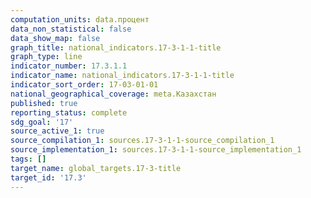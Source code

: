 ```yaml
---
computation_units: data.процент
data_non_statistical: false
data_show_map: false
graph_title: national_indicators.17-3-1-1-title
graph_type: line
indicator_number: 17.3.1.1
indicator_name: national_indicators.17-3-1-1-title
indicator_sort_order: 17-03-01-01
national_geographical_coverage: meta.Казахстан
published: true
reporting_status: complete
sdg_goal: '17'
source_active_1: true
source_compilation_1: sources.17-3-1-1-source_compilation_1
source_implementation_1: sources.17-3-1-1-source_implementation_1
tags: []
target_name: global_targets.17-3-title
target_id: '17.3'
---
```

